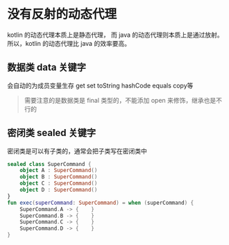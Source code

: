# 没有反射的动态代理

kotlin 的动态代理本质上是静态代理，
而 java 的动态代理则本质上是通过放射。
所以，kotlin 的动态代理比 java 的效率要高。

## 数据类 data 关键字

会自动的为成员变量生存 get set toString hashCode equals copy等

> 需要注意的是数据类是 final 类型的，不能添加 open 来修饰，继承也是不行的

## 密闭类 sealed 关键字

密闭类是可以有子类的，通常会把子类写在密闭类中

```kotlin
sealed class SuperCommand {
    object A : SuperCommand()
    object B : SuperCommand()
    object C : SuperCommand()
    object D : SuperCommand()
}
fun exec(superCommand: SuperCommand) = when (superCommand) {    
    SuperCommand.A -> {    }    
    SuperCommand.B -> {    }    
    SuperCommand.C -> {    }    
    SuperCommand.D -> {    }
}
```